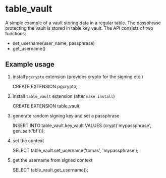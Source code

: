 table_vault
===========

A simple example of a vault storing data in a regular table. The passphrase
protecting the vault is stored in table key_vault. The API consists of two
functions:

 * set_username(user_name, passphrase)
 * get_username()


Example usage
-------------

1. install `pgcrypto` extension (provides crypto for the signing etc.)

    CREATE EXTENSION pgcrypto;

2. install `table_vault` extension (after `make install`)

    CREATE EXTENSION table_vault;

3. generate random signing key and set a passphrase

    INSERT INTO table_vault.key_vault
    VALUES (crypt('mypassphrase', gen_salt('bf')));

4. set the context

    SELECT table_vault.set_username('tomas', 'mypassphrase');

5. get the username from signed context

    SELECT table_vault.get_username();
